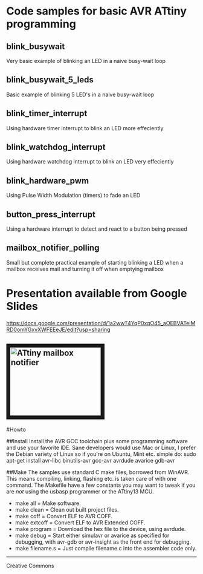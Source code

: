 # Code samples for basic AVR ATtiny programming

## blink_busywait
Very basic example of blinking an LED in a naive busy-wait loop

## blink_busywait_5_leds
Basic example of blinking 5 LED's in a naive busy-wait loop

## blink_timer_interrupt
Using hardware timer interrupt to blink an LED more effeciently

## blink_watchdog_interrupt
Using hardware watchdog interrupt to blink an LED very effeciently

## blink_hardware_pwm
Using Pulse Width Modulation (timers) to fade an LED

## button_press_interrupt
Using a hardware interrupt to detect and react to a button being pressed

## mailbox_notifier_polling
Small but complete practical example of starting blinking a LED when a mailbox receives mail and turning it off when emptying mailbox

# Presentation available from Google Slides
https://docs.google.com/presentation/d/1a2wwT4YqP0xqO45_aOEBVATeiMRD0omYGxvXWFEEeJE/edit?usp=sharing

<a href="http://www.youtube.com/watch?feature=player_embedded&v=oG53U8vux84
" target="_blank"><img src="http://img.youtube.com/vi/oG53U8vux84/0.jpg" 
alt="ATtiny mailbox notifier" width="240" height="180" border="10" /></a>
---
#Howto

##Install
Install the AVR GCC toolchain plus some programming software and use your favorite IDE. Sane developers would use Mac or Linux, I prefer the Debian variety of Linux so if you're on Ubuntu, Mint etc. simple do: sudo apt-get install avr-libc binutils-avr gcc-avr avrdude avarice gdb-avr

##Make
The samples use standard C make files, borrowed from WinAVR. This means compiling, linking, flashing etc. is taken care of with one command. The Makefile have a few constants you may want to tweak if you are *not* using the usbasp programmer or the ATtiny13 MCU.

* make all = Make software.
* make clean = Clean out built project files.
* make coff = Convert ELF to AVR COFF.
* make extcoff = Convert ELF to AVR Extended COFF.
* make program = Download the hex file to the device, using avrdude.
* make debug = Start either simulavr or avarice as specified for debugging, with avr-gdb or avr-insight as the front end for debugging.
* make filename.s = Just compile filename.c into the assembler code only.

---
Creative Commons
